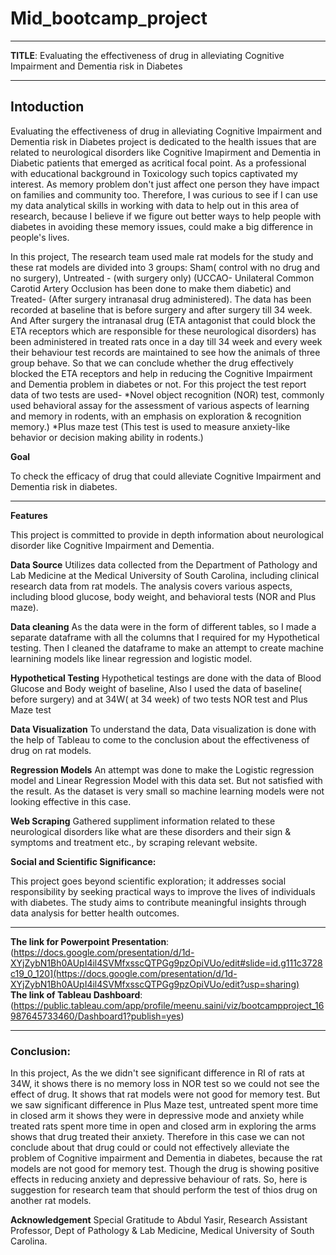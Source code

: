 # Mid_bootcamp_project

---
**TITLE**: 
Evaluating the effectiveness of drug in alleviating Cognitive Impairment and Dementia risk in Diabetes

---
**Intoduction**
---
Evaluating the effectiveness of drug in alleviating Cognitive Impairment and Dementia risk in Diabetes project is dedicated to the health issues that are related to neurological disorders like Cognitive Imapirment and Dementia in Diabetic patients that emerged as acritical focal point. As a professional with educational background in Toxicology such topics captivated my interest. As memory problem don't just affect one person they have impact on families and community too. Therefore, I was curious to see if I can use my data analytical skills in working with data to help out in this area of research, because I believe if we figure out better ways to help people with diabetes in avoiding these memory issues, could make a big difference in people's lives. 

In this project, The research team used male rat models for the study and these rat models are divided into 3 groups: Sham( control with no drug and no surgery), Untreated - (with surgery only) (UCCAO- Unilateral Common Carotid Artery Occlusion has been done to make them diabetic) and Treated- (After surgery intranasal drug administered). The data has been recorded at baseline that is before surgery and after surgery till 34 week. And After surgery the intranasal drug (ETA antagonist that could block the ETA receptors which are responsible for these neurological disorders) has been administered in treated rats once in a day till 34 week and every week their behaviour test records are maintained to see how the animals of three group behave. So that we can conclude whether the drug effectively blocked the ETA receptors and help in reducing the Cognitive Impairment and Dementia problem in diabetes or not. For this project the test report data of two tests are used- 
*Novel object recognition (NOR) test, commonly used behavioral assay for the assessment of various aspects of learning and memory in rodents, with an emphasis on exploration & recognition memory.) 
*Plus maze test (This test is used to measure anxiety-like behavior or decision making ability in rodents.)


**Goal**

To check the efficacy of drug that could alleviate Cognitive Impairment and Dementia risk in diabetes.

---

**Features**

This project is committed to provide in depth information about neurological disorder like Cognitive Impairment and Dementia.

**Data Source**
Utilizes data collected from the Department of Pathology and Lab Medicine at the Medical University of South Carolina, including clinical research data from rat models. The analysis covers various aspects, including blood glucose, body weight, and behavioral tests (NOR and Plus maze).

**Data cleaning**
As the data were in the form of different tables, so I made a separate dataframe with all the columns that I required for my Hypothetical testing. Then I cleaned the dataframe to make an attempt to create machine learnining models like linear regression and logistic model.

**Hypothetical Testing**
Hypothetical testings are done with the data of Blood Glucose and Body weight of baseline, Also I used the data of baseline( before surgery) and at 34W( at 34 week) of two tests NOR test and Plus Maze test

**Data Visualization**
To understand the data, Data visualization is done with the help of Tableau to come to the conclusion about the effectiveness of drug on rat models.

**Regression Models**
An attempt was done to make the Logistic regression model and Linear Regression Model with this data set. But not satisfied with the result. As the dataset is very small so machine learning models were not looking effective in this case.

**Web Scraping**
Gathered suppliment information related to these neurological disorders like what are these disorders and their sign & symptoms and treatment etc., by scraping relevant website.

**Social and Scientific Significance:**

This project goes beyond scientific exploration; it addresses social responsibility by seeking practical ways to improve the lives of individuals with diabetes. The study aims to contribute meaningful insights through data analysis for better health outcomes.

---

**The link for Powerpoint Presentation**: (https://docs.google.com/presentation/d/1d-XYjZybN1Bh0AUpI4il4SVMfxsscQTPGg9pzOpiVUo/edit#slide=id.g111c3728c19_0_120](https://docs.google.com/presentation/d/1d-XYjZybN1Bh0AUpI4il4SVMfxsscQTPGg9pzOpiVUo/edit?usp=sharing)  
**The link of Tableau Dashboard**: (https://public.tableau.com/app/profile/meenu.saini/viz/bootcampproject_16987645733460/Dashboard1?publish=yes) 

---

### Conclusion:

In this project, As the we didn't see significant difference in RI of rats at 34W, it shows there is no memory loss in NOR test so we could not see the effect of drug. It shows that rat models were not good for memory test. But we saw significant difference in Plus Maze test, untreated spent more time in closed arm it shows they were in depressive mode and anxiety while treated rats spent more time in open and closed arm in exploring the arms shows that drug treated their anxiety. Therefore in this case we can not conclude about that drug could or could not effectively alleviate the problem of Cognitive impairment and Dementia in diabetes, because the rat models are not good for memory test. Though the drug is showing positive effects in reducing anxiety and depressive behaviour of rats. So, here is suggestion for research team that should perform the test of thios drug on another rat models.

**Acknowledgement**
Special Gratitude to Abdul Yasir, Research Assistant Professor, Dept of Pathology & Lab Medicine, Medical University of South Carolina.
